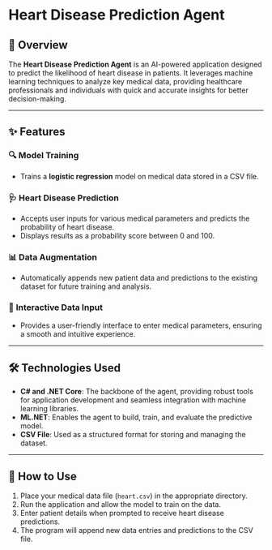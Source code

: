 # Heart Disease Prediction Agent  

## 📖 Overview  
The **Heart Disease Prediction Agent** is an AI-powered application designed to predict the likelihood of heart disease in patients. It leverages machine learning techniques to analyze key medical data, providing healthcare professionals and individuals with quick and accurate insights for better decision-making.  

---

## ✨ Features  

### 🔍 **Model Training**  
- Trains a **logistic regression** model on medical data stored in a CSV file.  

### 🩺 **Heart Disease Prediction**  
- Accepts user inputs for various medical parameters and predicts the probability of heart disease.  
- Displays results as a probability score between 0 and 100.

### 📊 **Data Augmentation**  
- Automatically appends new patient data and predictions to the existing dataset for future training and analysis.  

### 🤖 **Interactive Data Input**  
- Provides a user-friendly interface to enter medical parameters, ensuring a smooth and intuitive experience.  

---

## 🛠️ Technologies Used 

- **C# and .NET Core**: The backbone of the agent, providing robust tools for application development and seamless integration with machine learning libraries.  
- **ML.NET**: Enables the agent to build, train, and evaluate the predictive model.  
- **CSV File**: Used as a structured format for storing and managing the dataset.  

---

## 🚀 How to Use  

1. Place your medical data file (`heart.csv`) in the appropriate directory.  
2. Run the application and allow the model to train on the data.  
3. Enter patient details when prompted to receive heart disease predictions.  
4. The program will append new data entries and predictions to the CSV file.  
